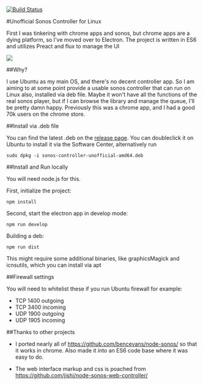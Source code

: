 [![Build Status](https://travis-ci.org/pascalopitz/unoffical-sonos-controller-for-linux.svg?branch=master)](https://travis-ci.org/pascalopitz/unoffical-sonos-controller-for-linux)

#Unofficial Sonos Controller for Linux

First I was tinkering with chrome apps and sonos, but chrome apps are a dying platform, so I've moved over to Electron.
The project is written in ES6 and utilizes Preact and flux to manage the UI

![](http://pascalopitz.github.io/unoffical-sonos-controller-for-linux/screenshots/screenshot_1.png?raw=true)

##Why?

I use Ubuntu as my main OS, and there's no decent controller app.
So I am aiming to at some point provide a usable sonos controller that can run on Linux also, installed via deb file.
Maybe it won't have all the functions of the real sonos player, but if I can browse the library and manage the queue, I'll be pretty damn happy.
Previously this was a chrome app, and I had a good 70k users on the chrome store.

##Install via .deb file

You can find the latest .deb on the [release page](https://github.com/pascalopitz/unoffical-sonos-controller-for-linux/releases). You can doubleclick it on Ubuntu to install it via the Software Center, alternatively run

	sudo dpkg -i sonos-controller-unofficial-amd64.deb

##Install and Run locally

You will need node.js for this.

First, initialize the project:

	npm install

Second, start the electron app in develop mode:

	npm run develop

Building a deb:

	npm run dist

This might require some additional binaries, like graphicsMagick and icnsutils, which you can install via apt

##Firewall settings

You will need to whitelist these if you run Ubuntu firewall for example:

- TCP 1400 outgoing
- TCP 3400 incoming
- UDP 1900 outgoing
- UDP 1905 incoming

##Thanks to other projects

- I ported nearly all of https://github.com/bencevans/node-sonos/ so that it works in chrome.
  Also made it into an ES6 code base where it was easy to do.

- The web interface markup and css is poached from https://github.com/jishi/node-sonos-web-controller/
